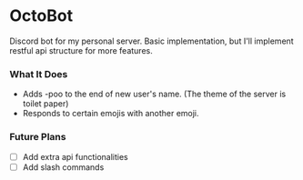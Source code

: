 # OctoBot
 Discord bot for my personal server. Basic implementation, but I'll implement restful api structure for more features.  

### What It Does
 - Adds -poo to the end of new user's name. (The theme of the server is toilet paper)
 - Responds to certain emojis with another emoji. 

### Future Plans
- [ ] Add extra api functionalities
- [ ] Add slash commands

<!-- 
Purpose 
Features
-->